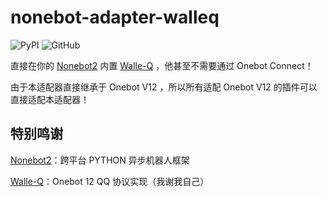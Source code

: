 # nonebot-adapter-walleq

<img alt="PyPI" src="https://img.shields.io/pypi/v/nonebot-adapter-walleq"> <img alt="GitHub" src="https://img.shields.io/github/license/onebot-walle/nonebot_adapter_walleq">

直接在你的 [Nonebot2](https://github.com/nonebot/nonebot2) 内置 [Walle-Q](https://github.com/onebot-walle/walle-q) ，他甚至不需要通过 Onebot Connect！

由于本适配器直接继承于 Onebot V12 ，所以所有适配 Onebot V12 的插件可以直接适配本适配器！

## 特别鸣谢

[Nonebot2](https://github.com/nonebot/nonebot2)：跨平台 PYTHON 异步机器人框架

[Walle-Q](https://github.com/onebot-walle/walle-q)：Onebot 12 QQ 协议实现（我谢我自己）